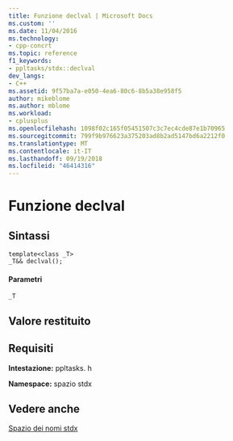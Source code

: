 ```yaml
---
title: Funzione declval | Microsoft Docs
ms.custom: ''
ms.date: 11/04/2016
ms.technology:
- cpp-concrt
ms.topic: reference
f1_keywords:
- ppltasks/stdx::declval
dev_langs:
- C++
ms.assetid: 9f57ba7a-e050-4ea6-80c6-8b5a38e958f5
author: mikeblome
ms.author: mblome
ms.workload:
- cplusplus
ms.openlocfilehash: 1098f02c165f05451507c3c7ec4cde87e1b70965
ms.sourcegitcommit: 799f9b976623a375203ad8b2ad5147bd6a2212f0
ms.translationtype: MT
ms.contentlocale: it-IT
ms.lasthandoff: 09/19/2018
ms.locfileid: "46414316"
---
```

# <a name="declval-function"></a>Funzione declval

## <a name="syntax"></a>Sintassi

```
template<class _T>
_T&& declval();
```

#### <a name="parameters"></a>Parametri

`_T`

## <a name="return-value"></a>Valore restituito

## <a name="requirements"></a>Requisiti

**Intestazione:** ppltasks. h

**Namespace:** spazio stdx

## <a name="see-also"></a>Vedere anche

[Spazio dei nomi stdx](stdx-namespace.md)
